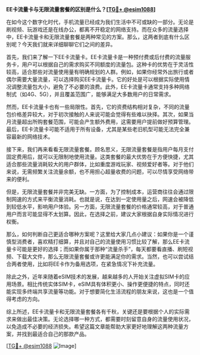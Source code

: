 **EE卡流量卡与无限流量套餐的区别是什么？[[TG💪+ @esim1088](https://t.me/s/esim1088)]**

在如今这个数字化时代，手机流量已经成为我们生活中不可或缺的一部分。无论是刷视频、玩游戏还是在线办公，都离不开稳定的网络支持。而在众多的流量选择中，EE卡流量卡和无限流量套餐是两种常见的方案。那么，这两者到底有什么区别呢？今天我们就来详细聊聊它们之间的差异。

首先，我们来了解一下EE卡流量卡。EE卡流量卡是一种预付费或后付费的流量服务卡，用户可以根据自己的需求购买不同额度的流量包。这种卡的优势在于灵活性较高，适合那些对流量使用量有明确规划的人群。例如，如果你经常外出旅行或者偶尔需要大量流量，可以选择购买EE卡流量卡。它的好处是可以根据实际使用情况调整流量包大小，避免了不必要的浪费。此外，EE卡流量卡通常支持多种网络制式（如4G、5G），并且覆盖范围广，能够满足大多数用户的日常需求。

然而，EE卡流量卡也有一些局限性。首先，它的资费结构相对复杂，不同的流量包价格差异较大，对于初次接触的人来说可能会觉得有些难以抉择。其次，如果当月流量超出所购套餐范围，可能会产生额外费用，这需要用户提前做好预算管理。最后，EE卡流量卡可能不适用于所有设备，尤其是某些老旧机型可能无法完全兼容最新的网络技术。

接下来，我们再来看看无限流量套餐。顾名思义，无限流量套餐是指用户每月支付固定费用后，就可以无限制地使用流量。这类套餐的最大优势在于方便快捷，尤其适合那些流量消耗较大的用户群体，比如重度游戏玩家、视频爱好者等。对于他们来说，无需频繁关注流量余额，也不用担心超量收费的问题，可以尽情享受网络带来的便利。

但是，无限流量套餐并非完美无缺。一方面，为了控制成本，运营商往往会通过限制网速的方式来平衡流量消耗。也就是说，在达到一定使用量之后，网速会被降低到较低水平，影响用户体验。另一方面，无限流量套餐的价格通常较高，对于普通用户而言可能显得不太划算。因此，在选择之前，建议大家根据自身实际情况进行权衡。

那么，如何判断自己更适合哪种方案呢？这里给大家几点小建议：如果你是一个谨慎型消费者，喜欢精打细算，并且对自己的流量使用习惯比较了解，那么EE卡流量卡可能是更好的选择；而如果你属于那种“流量杀手”，每天都要看直播、刷短视频、下载大文件，那么无限流量套餐或许更能满足你的需求。当然，也可以尝试结合两者使用，比如将EE卡作为备用选项，在紧急情况下补充流量。

除此之外，近年来随着eSIM技术的发展，越来越多的人开始关注虚拟SIM卡的应用场景。相比传统实体SIM卡，eSIM具有体积更小、操作更便捷的特点，同时还能实现多终端共享流量等功能。对于想要简化生活流程的朋友来说，这也是一个值得考虑的方向。

综上所述，EE卡流量卡和无限流量套餐各有千秋，关键还是要根据个人的实际需求来做出最佳决策。无论选择哪一种方式，都需要时刻留意自身的流量使用状况，以免造成不必要的经济损失。希望这篇文章能帮助大家更好地理解这两种流量方案，并找到最适合自己的那款产品。

[[TG💪+ @esim1088](https://t.me/s/esim1088) ![Image](https://i.postimg.cc/4NQfJmqS/Snipaste-2025-05-13-00-14-12.png)]